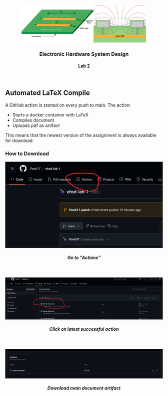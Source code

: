 <div align="center">
    <img src="media/image.png" alt="Logo" width=400>
  </a>
<h3 align="center">Electronic Hardware System Design</h3>
<h4 aling="center">Lab 2</h4>
  <p align="center">
    <br />
  </p>
</div>

## Automated LaTeX Compile

A GitHub action is started on every push to main. The action:

- Starts a docker container with LaTeX
- Compiles document
- Uploads pdf as artifact

This means that the newest version of the assignment is always available for download.

### How to Download

<div align="center">
    <img src="media/action1.png" alt="Logo" width=700>
  </a>
<h5 aling="center">Go to "Actions"</h5>
  <p align="center">
    <br />
  </p>
</div>

<div align="center">
    <img src="media/action2.png" alt="Logo" width=700>
  </a>
<h5 aling="center">Click on latest successful action</h5>
  <p align="center">
    <br />
  </p>
</div>

<div align="center">
    <img src="media/action3.png" alt="Logo" width=700>
  </a>
<h5 aling="center">Download main document artifact</h5>
  <p align="center">
    <br />
  </p>
</div>
